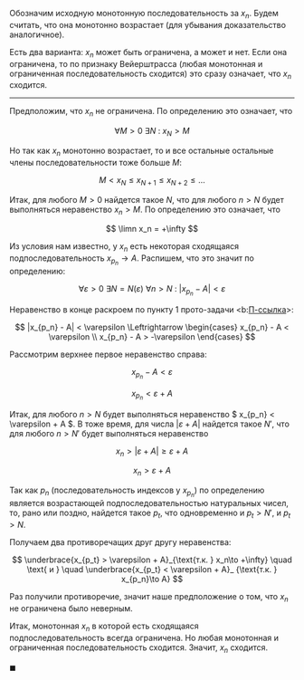Обозначим исходную монотонную последовательность за $x_n$. Будем считать, что она монотонно возрастает (для убывания доказательство аналогичное).

Есть два варианта: $x_n$ может быть ограничена, а может и нет. Если она ограничена, то по признаку Вейерштрасса (любая монотонная и ограниченная последовательность сходится) это сразу означает, что $x_n$ сходится.

---

Предположим, что $x_n$ не ограничена. По определению это означает, что

$$ \forall M > 0 \ \exists N \ : \ x_N > M $$

Но так как $x_n$ монотонно возрастает, то и все остальные остальные члены последовательности тоже больше $M$:

$$ M < x_N \leq x_{N+1} \leq x_{N+2} \leq \ldots $$

Итак, для любого $M > 0$ найдется такое $N$, что для любого $n>N$ будет выполняться неравенство $x_n > M$. По определению это означает, что

$$ \limn x_n = +\infty $$

Из условия нам известно, у $x_n$ есть некоторая сходящаяся подпоследовательность $x_{p_n}\to A$. Распишем, что это значит по определению:

$$ \forall \varepsilon > 0 \ \exists N = N(\varepsilon) \ \forall n > N \ : \ |x_{p_n} - A| < \varepsilon $$

Неравенство в конце раскроем по пункту 1 прото-задачи <b:[П-ссылка](advanced/proto/common/simple-abs)>:

$$ |x_{p_n} - A| < \varepsilon \Leftrightarrow \begin{cases} x_{p_n} - A < \varepsilon \\ x_{p_n} - A > -\varepsilon \end{cases} $$

Рассмотрим верхнее первое неравенство справа:

$$ x_{p_n} - A < \varepsilon $$

$$ x_{p_n} < \varepsilon + A $$

Итак, для любого $n>N$ будет выполняться неравенство $ x_{p_n} < \varepsilon + A $. В тоже время, для числа $|\varepsilon + A|$ найдется такое $N'$, что для любого $n>N'$
будет выполняться неравенство

$$ x_n > |\varepsilon + A| \geq \varepsilon + A $$

$$ x_n > \varepsilon + A $$

Так как $p_n$ (последовательность индексов у $x_{p_n}$) по определению является возрастающей подпоследовательностью натуральных чисел, то, рано или поздно, найдется такое $p_t$, что одновременно и $p_t > N'$, и $p_t > N$.

Получаем два противоречащих друг другу неравенства:

$$ \underbrace{x_{p_t} > \varepsilon + A}_{\text{т.к. } x_n\to +\infty} \quad \text{ и } \quad \underbrace{x_{p_t} < \varepsilon + A}_ {\text{т.к. } x_{p_n}\to A} $$

Раз получили противоречие, значит наше предположение о том, что $x_n$ не ограничена было неверным.

Итак, монотонная $x_n$ в которой есть сходящаяся подпоследовательность всегда ограничена. Но любая монотонная и ограниченная последовательность сходится. Значит, $x_n$ сходится.

$\blacksquare$